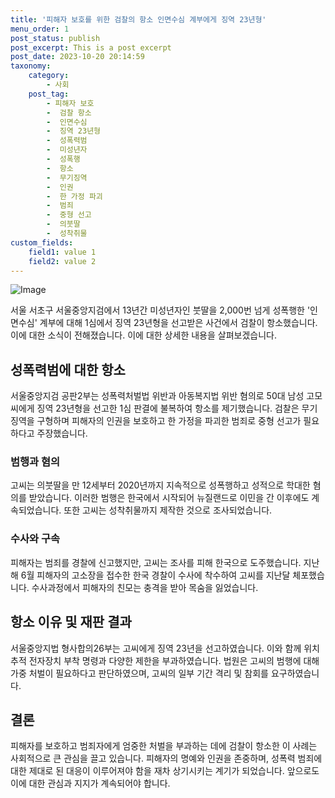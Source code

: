 ```yaml
---
title: '피해자 보호를 위한 검찰의 항소 인면수심 계부에게 징역 23년형'
menu_order: 1
post_status: publish
post_excerpt: This is a post excerpt
post_date: 2023-10-20 20:14:59
taxonomy:
    category:
        - 사회
    post_tag:
        - 피해자 보호
        -  검찰 항소
        -  인면수심
        -  징역 23년형
        -  성폭력범
        -  미성년자
        -  성폭행
        -  항소
        -  무기징역
        -  인권
        -  한 가정 파괴
        -  범죄
        -  중형 선고
        -  의붓딸
        -  성착취물
custom_fields:
    field1: value 1
    field2: value 2
---
```


![Image](https://imgnews.pstatic.net/image/469/2024/02/06/0000784156_001_20240206105401660.jpg?type=w647)


서울 서초구 서울중앙지검에서 13년간 미성년자인 붓딸을 2,000번 넘게 성폭행한 '인면수심' 계부에 대해 1심에서 징역 23년형을 선고받은 사건에서 검찰이 항소했습니다. 이에 대한 소식이 전해졌습니다. 이에 대한 상세한 내용을 살펴보겠습니다.

## 성폭력범에 대한 항소
서울중앙지검 공판2부는 성폭력처벌법 위반과 아동복지법 위반 혐의로 50대 남성 고모씨에게 징역 23년형을 선고한 1심 판결에 불복하여 항소를 제기했습니다. 검찰은 무기징역을 구형하며 피해자의 인권을 보호하고 한 가정을 파괴한 범죄로 중형 선고가 필요하다고 주장했습니다.

### 범행과 혐의
고씨는 의붓딸을 만 12세부터 2020년까지 지속적으로 성폭행하고 성적으로 학대한 혐의를 받았습니다. 이러한 범행은 한국에서 시작되어 뉴질랜드로 이민을 간 이후에도 계속되었습니다. 또한 고씨는 성착취물까지 제작한 것으로 조사되었습니다.

### 수사와 구속
피해자는 범죄를 경찰에 신고했지만, 고씨는 조사를 피해 한국으로 도주했습니다. 지난해 6월 피해자의 고소장을 접수한 한국 경찰이 수사에 착수하여 고씨를 지난달 체포했습니다. 수사과정에서 피해자의 친모는 충격을 받아 목숨을 잃었습니다.

## 항소 이유 및 재판 결과
서울중앙지법 형사합의26부는 고씨에게 징역 23년을 선고하였습니다. 이와 함께 위치추적 전자장치 부착 명령과 다양한 제한을 부과하였습니다. 법원은 고씨의 범행에 대해 가중 처벌이 필요하다고 판단하였으며, 고씨의 일부 기간 격리 및 참회를 요구하였습니다.

## 결론
피해자를 보호하고 범죄자에게 엄중한 처벌을 부과하는 데에 검찰이 항소한 이 사례는 사회적으로 큰 관심을 끌고 있습니다. 피해자의 명예와 인권을 존중하며, 성폭력 범죄에 대한 제대로 된 대응이 이루어져야 함을 재차 상기시키는 계기가 되었습니다. 앞으로도 이에 대한 관심과 지지가 계속되어야 합니다.
